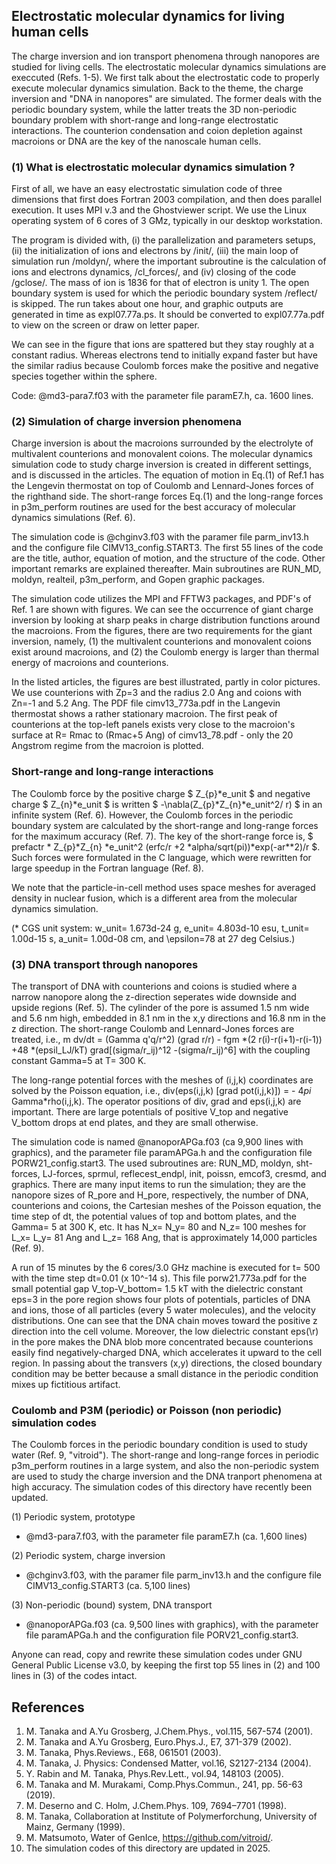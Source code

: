 ## Electrostatic molecular dynamics for living human cells ##

The charge inversion and ion transport phenomena through nanopores are studied for 
living cells. The electrostatic molecular dynamics simulations are execcuted (Refs. 1-5).
We first talk about the electrostatic code to properly execute molecular dynamics simulation. 
Back to the theme, the charge inversion and "DNA in nanopores" are simulated.
The former deals with the periodic boundary system, while the latter treats the 3D non-periodic 
boundary problem with short-range and long-range electrostatic interactions. 
The counterion condensation and coion depletion against macroions or DNA are 
the key of the nanoscale human cells.


### (1) What is electrostatic molecular dynamics simulation ? ###

First of all, we have an easy electrostatic simulation code of three dimensions 
that first does Fortran 2003 compilation, and then does parallel execution. 
It uses MPI v.3 and the Ghostviewer script. 
We use the Linux operating system of 6 cores of 3 GMz, typically in our desktop workstation. 

The program is divided with, (i) the parallelization and parameters setups, (ii) the initialization of
ions and electrons by /init/, (iii) the main loop of simulation run /moldyn/, where the important 
subroutine is the calculation of ions and electrons dynamics, /cl_forces/,
and (iv) closing of the code /gclose/. The mass of ion is 1836 for that of electron is unity 1. 
The open boundary system is used for which the periodic boundary system /reflect/ is skipped.
The run takes about one hour, and graphic outputs are generated in time as expl07.77a.ps.
It should be converted to expl07.77a.pdf to view on the screen or draw on letter paper.

We can see in the figure that ions are spattered but they stay roughly at a constant radius.
Whereas electrons tend to initially expand faster but have the similar radius because 
Coulomb forces make the positive and negative species together within the sphere.

Code: @md3-para7.f03 with the parameter file paramE7.h, ca. 1600 lines.


### (2) Simulation of charge inversion phenomena ###

Charge inversion is about the macroions surrounded by the electrolyte of multivalent counterions 
and monovalent coions.
The molecular dynamics simulation code to study charge inversion is created in different settings, 
and is discussed in the articles.
The equation of motion in Eq.(1) of Ref.1 has the Lengevin thermostat on top of 
Coulomb and Lennard-Jones forces of the righthand side.
The short-range forces Eq.(1) and the long-range forces in p3m_perform routines are used 
for the best accuracy of molecular dynamics simulations (Ref. 6).

The simulation code is @chginv3.f03 with the paramer file parm_inv13.h and 
the configure file CIMV13_config.START3.
The first 55 lines of the code are the title, author, equation of motion, and 
the structure of the code. Other important remarks are explained thereafter.
Main subroutines are RUN_MD, moldyn, realteil, p3m_perform, and Gopen graphic packages.

The simulation code utilizes the MPI and FFTW3 packages, and PDF's of Ref. 1 are shown 
with figures. We can see the occurrence of giant charge inversion by looking at 
sharp peaks in charge distribution functions around the macroions. 
From the figures, there are two requirements for the giant inversion, namely,
(1) the multivalent counterions and monovalent coions exist around macroions, and 
(2) the Coulomb energy is larger than thermal energy of macroions and counterions.

In the listed articles, the figures are best illustrated, partly 
in color pictures. We use counterions with Zp=3 and the radius 2.0 Ang and coions 
with Zn=-1 and 5.2 Ang. The PDF file cimv13_773a.pdf in the Langevin thermostat 
shows a rather stationary macroion. The first peak of counterions at the top-left 
panels exists very close to the macroion's surface at R= Rmac to (Rmac+5 Ang) of 
cimv13_78.pdf - only the 20 Angstrom regime from the macroion is plotted. 

### Short-range and long-range interactions ###

The Coulomb force by the positive charge $ Z_{p}*e_unit $ and negative charge $ Z_{n}*e_unit $
is written $ -\nabla(Z_{p}*Z_{n}*e_unit^2/ r) $ in an infinite system (Ref. 6).
However, the Coulomb forces in the periodic boundary system are calculated by 
the short-range and long-range forces for the maximum accuracy (Ref. 7).
The key of the short-range force is, 
$ prefactr * Z_{p}*Z_{n} *e_unit^2 (erfc/r +2 *alpha/sqrt(pi))*exp(-ar**2)/r $.
Such forces were formulated in the C language, which were rewritten for large speedup 
in the Fortran language (Ref. 8).

We note that the particle-in-cell method uses space meshes for averaged density in nuclear fusion, 
which is a different area from the molecular dynamics simulation.

(* CGS unit system: w_unit= 1.673d-24 g, e_unit= 4.803d-10 esu, t_unit= 1.00d-15 s, 
a_unit= 1.00d-08 cm, and \epsilon=78 at 27 deg Celsius.)


### (3) DNA transport through nanopores ###

The transport of DNA with counterions and coions is studied where a narrow nanopore along the z-direction seperates wide downside and upside regions (Ref. 5). The cylinder of the pore is assumed 1.5 nm wide and 5.6 nm high, embedded in 8.1 nm in the x,y directions and 16.8 nm in the z direction. The short-range Coulomb and Lennard-Jones forces are treated, i.e., 
m dv/dt = (Gamma q'q/r^2) (grad r/r) - fgm *(2 r(i)-r(i+1)-r(i-1)) +48 *(epsil_LJ/kT) grad[(sigma/r_ij)^12 -(sigma/r_ij)^6] with the coupling constant Gamma=5 at T= 300 K.

The long-range potential forces with the meshes of (i,j,k) coordinates are solved by the Poisson equation, i.e.,
div(eps(i,j,k) [grad pot(i,j,k)]) = - 4*pi* Gamma*rho(i,j,k). The operator positions of div, grad and eps(i,j,k) are 
important. There are large potentials of positive V_top and negative V_bottom drops at end plates, and they are small otherwise.

The simulation code is named @nanoporAPGa.f03 (ca 9,900 lines with graphics), and the parameter file paramAPGa.h and the configuration file PORW21_config.start3. The used subroutines are: RUN_MD, moldyn, sht-forces, LJ-forces, sprmul, reflecest_endpl, init, poissn, emcof3, cresmd, and graphics. There are many input items to run the simulation; they are the nanopore sizes of R_pore and H_pore, respectively, the number of DNA, counterions and coions, the Cartesian meshes of the Poisson equation, the time step of dt, the potential values of top and bottom plates, and the Gamma= 5 at 300 K, etc. It has N_x= N_y= 80 and N_z= 100 meshes for L_x= L_y= 81 Ang and L_z= 168 Ang, that is approximately 14,000 particles (Ref. 9). 

A run of 15 minutes by the 6 cores/3.0 GHz machine is executed for t= 500 with the time step dt=0.01 (x 10^-14 s). 
This file porw21.773a.pdf for the small potential gap V_top-V_bottom= 1.5 kT with the dielectric constant eps=3 in the pore region shows four plots of potentials, particles of DNA and ions, those of all particles (every 5 water molecules), and the velocity distributions. One can see that the DNA chain moves toward the positive z direction into the cell volume. Moreover, the low dielectric constant eps(\r) in the pore makes the DNA blob more concentrated because counterions easily find negatively-charged DNA, which accelerates it upward to the cell region.
In passing about the transvers (x,y) directions, the closed boundary condition may be better because a small distance in the periodic condition mixes up fictitious artifact.    


### Coulomb and P3M (periodic) or Poisson (non periodic) simulation codes ###

The Coulomb forces in the periodic boundary condition is used to study water (Ref. 9, "vitroid").
The short-range and long-range forces in periodic p3m_perform routines in a large system, and 
also the non-periodic system are used to study the charge inversion and the DNA tranport phenomena 
at high accuracy. 
The simulation codes of this directory have recently been updated.

(1) Periodic system, prototype

* @md3-para7.f03, with the parameter file paramE7.h (ca. 1,600 lines)

(2) Periodic system, charge inversion

* @chginv3.f03, with the paramer file parm_inv13.h and 
the configure file CIMV13_config.START3 (ca. 5,100 lines)

(3) Non-periodic (bound) system, DNA transport

* @nanoporAPGa.f03 (ca. 9,500 lines with graphics), with 
the parameter file paramAPGa.h and the configuration file PORV21_config.start3. 


Anyone can read, copy and rewrite these simulation codes under 
GNU General Public License v3.0, by keeping the first top 55 lines in (2) 
and 100 lines in (3) of the codes intact.


## References ##
1. M. Tanaka and A.Yu Grosberg, J.Chem.Phys., vol.115, 567-574 (2001).
2. M. Tanaka and A.Yu Grosberg, Euro.Phys.J., E7, 371-379 (2002).
3. M. Tanaka, Phys.Reviews., E68, 061501 (2003).
4. M. Tanaka, J. Physics: Condensed Matter, vol.16, S2127-2134 (2004).
5. Y. Rabin and M. Tanaka, Phys.Rev.Lett., vol.94, 148103 (2005).
6. M. Tanaka and M. Murakami, Comp.Phys.Commun., 241, pp. 56-63 (2019).
7. M. Deserno and C. Holm, J.Chem.Phys. 109, 7694–7701 (1998).
8. M. Tanaka, Collaboration at Institute of Polymerforchung, University of Mainz, Germany (1999).
9. M. Matsumoto, Water of GenIce, https://github.com/vitroid/.
10. The simulation codes of this directory are updated in 2025.


